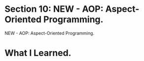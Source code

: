 # Section 10: NEW - AOP: Aspect-Oriented Programming.

 NEW - AOP: Aspect-Oriented Programming.

# What I Learned.
